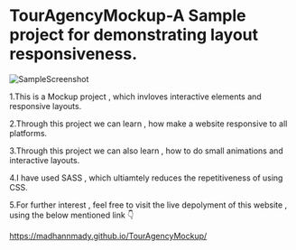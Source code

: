 # TourAgencyMockup-A Sample project for demonstrating layout responsiveness.

![SampleScreenshot](https://github.com/Madhannmady/TourAgencyMockup/assets/123820592/f9624f13-a917-41db-8708-0764ad14ebce)

1.This is a Mockup project , which invloves interactive elements and responsive layouts.

2.Through this project we can learn , how make a website responsive to all platforms.

3.Through this project we can also learn , how to do small animations and interactive layouts.

4.I have used SASS , which ultiamtely reduces the repetitiveness of using CSS.

5.For further interest , feel free to visit the live depolyment of this website , using the below mentioned link  👇

https://madhannmady.github.io/TourAgencyMockup/
